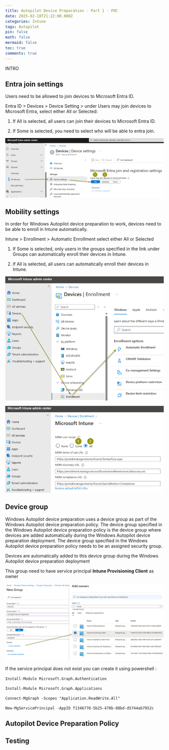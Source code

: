```yaml
---
title: Autopilot Device Preparation - Part 1 - POC
date: 2025-02-18T21:22:00.000Z
categories: Intune
tags: Autopilot
pin: false
math: false
mermaid: false
toc: true
comments: true
---
```

INTRO

## Entra join settings

Users need to be allowed to join devices to Microsoft Entra ID. 

Entra ID > Devices > Device Setting > under Users may join devices to Microsoft Entra, select either All or Selected:

1. If All is selected, all users can join their devices to Microsoft Entra ID.

2. If Some is selected, you need to select who will be able to entra join.

![](/assets/img/uploads/entrajoin.png)



## Mobility settings

In order for Windows Autopilot device preparation to work, devices need to be able to enroll in Intune automatically.

Intune > Enrollment > Automatic Enrollment select either All or Selected
1. If Some is selected, only users in the groups specified in the link under Groups can automatically enroll their devices in Intune.

2. If All is selected, all users can automatically enroll their devices in Intune.



![](/assets/img/uploads/autoenrollment-1.png)

![](/assets/img/uploads/autoenrollment-2.png.png)

## Device group


Windows Autopilot device preparation uses a device group as part of the Windows Autopilot device preparation policy. The device group specified in the Windows Autopilot device preparation policy is the device group where devices are added automatically during the Windows Autopilot device preparation deployment. The device group specified in the Windows Autopilot device preparation policy needs to be an assigned security group.

Devices are automatically added to this device group during the Windows Autopilot device preparation deployment

This group need to have service principal **Intune Provisioning Client** as owner


![](/assets/img/uploads/autopilotgroup.png)

If the service principal does not exist you can create it using powershell :

`Install-Module Microsoft.Graph.Authentication`

`Install-Module Microsoft.Graph.Applications`

`Connect-MgGraph -Scopes "Application.ReadWrite.All"`

`New-MgServicePrincipal -AppID f1346770-5b25-470b-88bd-d5744ab7952c`







## Autopilot Device Preparation Policy

## Testing
